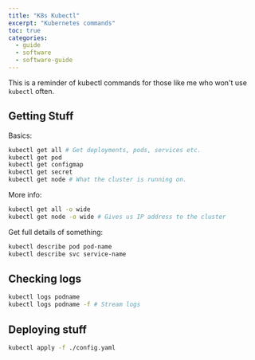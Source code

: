 ```yaml
---
title: "K8s Kubectl"
excerpt: "Kubernetes commands"
toc: true
categories:
  - guide
  - software
  - software-guide
---
```


This is a reminder of kubectl commands for those like me who won't use `kubectl` often.

## Getting Stuff

Basics:

```sh
kubectl get all # Get deployments, pods, services etc.
kubectl get pod 
kubectl get configmap
kubectl get secret
kubectl get node # What the cluster is running on.
```

More info:

```sh
kubectl get all -o wide
kubectl get node -o wide # Gives us IP address to the cluster
```

Get full details of something:

```sh
kubectl describe pod pod-name
kubectl describe svc service-name
```

## Checking logs

```sh
kubectl logs podname
kubectl logs podname -f # Stream logs
```

## Deploying stuff

```sh
kubectl apply -f ./config.yaml
```
